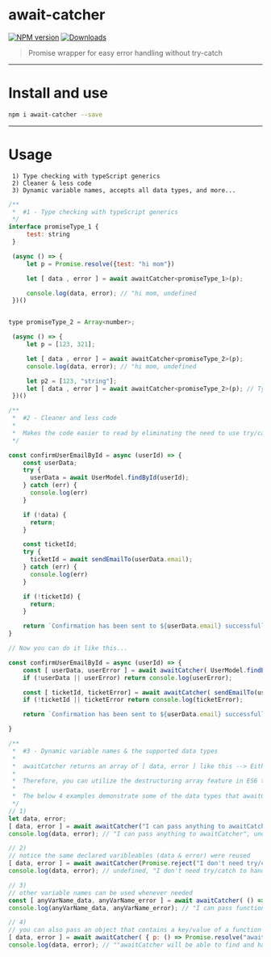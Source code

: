 # await-catcher

[![NPM version][npm-image]][npm-url]
[![Downloads][download-badge]][npm-url]

> Promise wrapper for easy error handling without try-catch

-----
# Install and use
```sh
npm i await-catcher --save
```

-----
# Usage
```text
 1) Type checking with typeScript generics
 2) Cleaner & less code
 3) Dynamic variable names, accepts all data types, and more...
```

```js
/** 
 *  #1 - Type checking with typeScript generics 
 */
interface promiseType_1 {
     test: string
 }

 (async () => {
     let p = Promise.resolve({test: "hi mom"})

     let [ data , error ] = await awaitCatcher<promiseType_1>(p);

     console.log(data, error); // "hi mom, undefined 
 })()


type promiseType_2 = Array<number>;

 (async () => {
     let p = [123, 321];

     let [ data , error ] = await awaitCatcher<promiseType_2>(p);
     console.log(data, error); // "hi mom, undefined 

     let p2 = [123, "string"];
     let [ data , error ] = await awaitCatcher<promiseType_2>(p); // Type error: Type 'string' is not assignable to type 'number'
 })()
```

```js
/** 
 *  #2 - Cleaner and less code
 *
 *  Makes the code easier to read by eliminating the need to use try/catch
 */

const confirmUserEmailById = async (userId) => {
    const userData; 
    try {
      userData = await UserModel.findById(userId);
    } catch (err) {
      console.log(err)
    }

    if (!data) {
      return;
    }

    const ticketId; 
    try {
      ticketId = await sendEmailTo(userData.email);
    } catch (err) {
      console.log(err)
    }

    if (!ticketId) {
      return;
    }

    return `Confirmation has been sent to ${userData.email} successfully. The support ticket number is ${ticketId}`;
} 

// Now you can do it like this...

const confirmUserEmailById = async (userId) => {
    const [ userData, userError ] = await awaitCatcher( UserModel.findById(userId) );
    if (!userData || userError) return console.log(userError);

    const [ ticketId, ticketError] = await awaitCatcher( sendEmailTo(userData.email) );
    if (!ticketId || ticketError return console.log(ticketError);

    return `Confirmation has been sent to ${userData.email} successfully. The support ticket number is ${ticketId}`;

}
```

```js
/** 
 *  #3 - Dynamic variable names & the supported data types
 *
 *  awaitCatcher returns an array of [ data, error ] like this --> Either [ undefined, error ] or [ data, undefined ].
 *
 *  Therefore, you can utilize the destructuring array feature in ES6 to name the returned value whatever you like.
 * 
 *  The below 4 examples demonstrate some of the data types that awaitCatcher() can handle
 */
// 1)
let data, error;
[ data, error ] = await awaitCatcher("I can pass anything to awaitCatcher :)");
console.log(data, error); // "I can pass anything to awaitCatcher", undefined

// 2)
// notice the same declared varibleables (data & error) were reused
[ data, error ] = await awaitCatcher(Promise.reject("I don't need try/catch to handle rejected promises"))
console.log(data, error); // undefined, "I don't need try/catch to handle rejected promises"

// 3)
// other variable names can be used whenever needed
const [ anyVarName_data, anyVarName_error ] = await awaitCatcher( () => Promise.resolve("I can pass functions that return promises") )
console.log(anyVarName_data, anyVarName_error); // "I can pass functions that return promises", undefined

// 4)
// you can also pass an object that contains a key/value of a function that returns a promise (This only works on the first key/value of the object)
[ data, error ] = await awaitCatcher( { p: () => Promise.resolve("awaitCatcher will be able to find and handle this promise")} )
console.log(data, error); // ""awaitCatcher will be able to find and handle this promise", undefined
```


[npm-url]: https://www.npmjs.com/package/await-catcher
[npm-image]: https://img.shields.io/npm/v/await-catcher.svg?style=flat-square

[travis-url]: https://travis-ci.org/scopsy/await-catcher
[travis-image]: https://img.shields.io/travis/scopsy/await-catcher.svg?style=flat-square

[coveralls-url]: https://coveralls.io/r/scopsy/await-catcher
[coveralls-image]: https://img.shields.io/coveralls/scopsy/await-catcher.svg?style=flat-square

[depstat-url]: https://david-dm.org/scopsy/await-catcher
[depstat-image]: https://david-dm.org/scopsy/await-catcher.svg?style=flat-square

[download-badge]: http://img.shields.io/npm/dm/await-catcher.svg?style=flat-square
